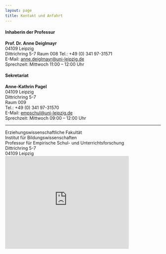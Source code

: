 ```yaml
---
layout: page
title: Kontakt und Anfahrt
---
```


#### Inhaberin der Professur

**Prof. Dr. Anne Deiglmayr**  
04109 Leipzig  
Dittrichring 5-7 
Raum 008 
Tel.: +49 (0) 341 97-31571  
E-Mail: [anne.deiglmayr@uni-leipzig.de](anne.deiglmayr@uni-leipzig.de)  
Sprechzeit: Mittwoch 11:00 – 12:00 Uhr

#### Sekretariat

**Anne-Kathrin Pagel**  
04109 Leipzig  
Dittrichring 5-7  
Raum 009  
Tel.: +49 (0) 341 97-31570  
E-Mail: [empschul@uni-leipzig.de](empschul@uni-leipzig.de)  
Sprechzeit: Mittwoch 09:00 – 12:00 Uhr

***
<div class="box alt">
    <div class="row 50% uniform">
		  <div class="4u"><span class="image fit"><Universit&auml;t Leipzig<br> Erziehungswissenschaftliche Fakult&auml;t<br> Institut f&uuml;r Bildungswissenschaften<br> Professur f&uuml;r Empirische Schul- und Unterrichtsforschung<br> Dittrichring 5-7<br> 04109 Leipzig</span></div>
		<div class="4u"><span class="image fit"><iframe style="border: 0;" tabindex="0" src="https://www.google.com/maps/embed?pb=!1m18!1m12!1m3!1d2372.2327579763164!2d12.373387629344208!3d51.33891480782422!2m3!1f0!2f0!3f0!3m2!1i1024!2i768!4f13.1!3m3!1m2!1s0x47a6f826e1d7ff6d%3A0xc2ce10d57bdf591!2sDittrichring%205%2C%2004109%20Leipzig!5e0!3m2!1sde!2sde!4v1591795377312!5m2!1sde!2sde" width="400" height="300" frameborder="0"</span></div>
</div>
</div>

***

Die Büros und das Labor der Professur für "Empirische Schul- Unterrichtsforschung" befinden sich am Dittrichring und schräg gegenüber der Thomaskirche im westlichen Zentrum Leipzigs. Das Gebäude erreichen Sie über eine der beiden größeren Brücken über dem Pleißemühlgraben. Auf der linken Seite des Gebäudes befindet sich die Commerzbank, auf der rechten Seite die Erziehungswissenschaftliche Fakultät der Universität Leipzig. Nutzen Sie den Haupteingang und gehen sie anschließend nach rechts. Öffnen Sie die Glastür zum Computerbereich und die folgende Holztür zu den Büros und Seminarräumen der Fakultät. Die Räumlichkeiten unseres Teams befinden sich entlang des Ganges im Erdgeschoss.  

<div class="box alt">
    <div class="row 50% uniform">
		<div class="4u"><span class="image fit"><img src="assets/images/pic20.jpg" alt="" /></span></div>
		<div class="4u"><span class="image fit"><img src="assets/images/pic21.jpg" alt="" /></span></div>
		<div class="4u"><span class="image fit"><img src="assets/images/pic22.jpg" alt="" /></span></div>  
</div>
</div>
		
***
		
Sie erreichen uns schnell und einfach mit dem Auto, dem ÖPNV, dem Fahrrad oder auch zu Fuß.  
**Auto:**  
Parkmöglichkeiten finden Sie in dem Parkhaus am Thomaskirchhof, dem Tief-Parkhaus in der Zentralstraße 7 oder dem Marthin-Luther-Ring Parkhaus in der Otto-Schill-Straße 3. Die Räumlichkeiten der Professur erreichen sie von dort aus binnen weniger Minunten zu Fuß.  

**Öffentliche Verkehrsmittel:**  
Von der Haltestelle "Hauptbahnhof/ Tief" wählen Sie eine der S-Bahnen S1/ S2 Stötteritz, S3 Wurzen, S4 Markleeberg-Gaschwitz, S5/ S5X Zwickau Hbf oder S6 Borna bis zur Haltstelle "Markt". Die Räumlichkeiten der Professur erreichen sie von dort aus binnen weniger Minunten zu Fuß.  

Von der Haltestelle "Hauptbahnhof/ Westseite" können Sie die Tram 9 S-Bf. Connewitz bis zu zur Haltestelle „Thomaskirche“ benutzen. Direkt gegenüber befindet sich das Gebäude mit den Räumlichkeiten der Professur.***(ACHTUNG: derzeit aufgrund von aktuellen Baumaßnahmen am Goerdelerring nicht möglich!)***  

Von der Haltestelle "Hauptbahnhof/ Goethestraße" können Sie ***aktuell*** die Buslinie 89 Connewitzer Kreuz bis zur Haltestelle "Thomaskirche" nutzen.  

**Fahrrad/ zu Fuß:**  
Vom Hauptbahnhof aus erreichen Sie die Räumlichkeiten der Professur mit dem Fahrrad in ca. 6 Minuten und zu Fuß innerhalb von ca. 15 Minuten.  

Wir freuen uns Sie kennezulernen!  